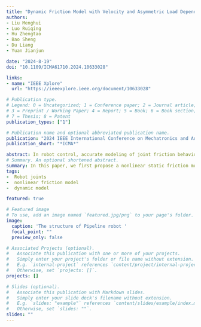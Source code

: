 ```yaml
---
title: "Dynamic Friction Model with Velocity and Asymmetric Load Dependency for Robot Joints"
authors:
- Liu Menghui
- Luo Ruiqing
- Hu Zhengtao
- Bao Sheng
- Du Liang
- Yuan Jianjun

date: "2024-8-19"
doi: "10.1109/ICMA61710.2024.10633028"

links:
- name: "IEEE Xplore"
  url: "https://ieeexplore.ieee.org/document/10633028"

# Publication type.
# Legend: 0 = Uncategorized; 1 = Conference paper; 2 = Journal article;
# 3 = Preprint / Working Paper; 4 = Report; 5 = Book; 6 = Book section;
# 7 = Thesis; 8 = Patent
publication_types: ["1"]

# Publication name and optional abbreviated publication name.
publication: "2024 IEEE International Conference on Mechatronics and Automation (ICMA)"
publication_short: "*ICMA*"

abstract: In robot control, accurate modeling of joint friction behavior contributes to enhancing friction compensation, which is important for robust torque control of robots. In this paper, a nonlinear friction model of robot joints is proposed that takes into account the effects of velocity and asymmetric load torque. For the friction induced by velocity, a cubic polynomial is employed to describe the viscous friction across the entire velocity range, while introducing two parameters to characterize the Coulomb friction and Stribeck effect. For the load torque, a four-quadrant is utilized to describe the asymmetry of friction. Furthermore, the proposed static friction model is integrated the standard Generalized Maxwell slip (GMS) model, thereby getting an improved dynamic friction model. Finally, the comparative experiments are implemented on a robot joint, the results indicate that the model proposed in this paper achieves higher accuracy.
# Summary. An optional shortened abstract.
summary: In this paper, we first propose a nonlinear static friction model for robot joints, which is then extended to an improved GMS model. The nonlinear characteristics of viscous friction and the influence of different parameters on Coulomb friction and the Stribeck effect are considered. Additionally, a four-quadrant model is employed to characterize the friction torque induced by asymmetric loads. Experiments demonstrate that the proposed friction model exhibits significant advantages compared to other models. And by combining the traditional GMS model with the proposed static friction model, a better description of hysteresis phenomena at low speeds can be achieved by the proposed dynamic model. The results indicate that the dynamic friction model was more accurate in characterizing friction behavior at low speeds compared to the static friction model. By combining both models to achieve an accurate estimation of friction behavior in robot joints. In future work, we will be considering additional factors influencing the friction of robot joint and applying the model in robot control to enhance friction compensation for improved control performance.
tags:
-  Robot joints
-  nonlinear friction model
-  dynamic model

featured: true

# Featured image
# To use, add an image named `featured.jpg/png` to your page's folder. 
image:
  caption: 'The structure of Pipeline robot '
  focal_point: ""
  preview_only: false

# Associated Projects (optional).
#   Associate this publication with one or more of your projects.
#   Simply enter your project's folder or file name without extension.
#   E.g. `internal-project` references `content/project/internal-project/index.md`.
#   Otherwise, set `projects: []`.
projects: []

# Slides (optional).
#   Associate this publication with Markdown slides.
#   Simply enter your slide deck's filename without extension.
#   E.g. `slides: "example"` references `content/slides/example/index.md`.
#   Otherwise, set `slides: ""`.
slides: ""
---
```

